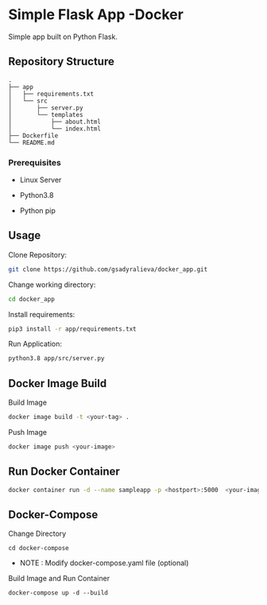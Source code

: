 # Simple Flask App -Docker

Simple app built on Python Flask.

## Repository Structure
```
.
├── app
│   ├── requirements.txt
│   └── src
│       ├── server.py
│       └── templates
│           ├── about.html
│           └── index.html
├── Dockerfile
└── README.md
```


### Prerequisites

* Linux Server

* Python3.8

* Python pip


## Usage
Clone Repository:

```bash
git clone https://github.com/gsadyralieva/docker_app.git
```

Change working directory:
```bash
cd docker_app
```

Install requirements:
```bash
pip3 install -r app/requirements.txt
```

Run Application:
```bash
python3.8 app/src/server.py
```
## Docker Image Build

Build Image
```bash
docker image build -t <your-tag> .
```
Push Image
```bash
docker image push <your-image>
```
## Run Docker Container
```bash
docker container run -d --name sampleapp -p <hostport>:5000  <your-image-name>
```
## Docker-Compose

Change Directory
```
cd docker-compose
```

* NOTE : Modify docker-compose.yaml file (optional)

Build Image and Run Container
```
docker-compose up -d --build
```





